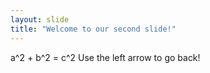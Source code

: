 ```yaml
---
layout: slide
title: "Welcome to our second slide!"
---
```

a^2 + b^2 = c^2
Use the left arrow to go back!
